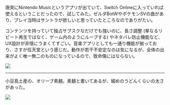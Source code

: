 唐突にNintendo Musicというアプリが出ていて、Switch Onlineに入っていれば使えるということだったので、試してみた。ゼルダBotWやポケモンSVの曲があり、プレイ当時はサントラが欲しいと思っていたところなのでありがたい。

コンテンツを持っていて独占サブスクなだけでも強いのに、長さ調整 (単なるリピート再生ではなく、ゲーム内のようにループする) やネタバレ防止機能など、UX設計が非情にうまくてすごい。音楽アプリとしても一通り機能が揃っており、さすが任天堂という感じだ。動作が若干不安定なのは気になるが、全体の出来がよく唯一無二のものになっているので、致命傷にはならない。

![](https://photos.apkas.net/medium/202410/20241031-102212.webp)

---

小豆島土産の、オリーブ素麺。素麺と書いてあるが、細めのうどんくらいの太さがあった。

![](https://photos.apkas.net/medium/202410/20241031-130341.webp)
